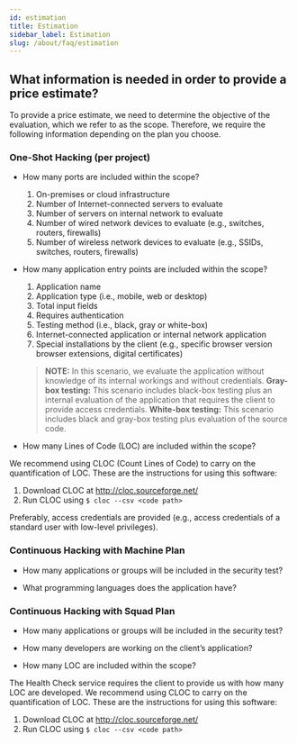 ```yaml
---
id: estimation
title: Estimation
sidebar_label: Estimation
slug: /about/faq/estimation
---
```


## What information is needed in order to provide a price estimate?

To provide a price estimate, we
need to determine the objective
of the evaluation, which we refer
to as the scope.
Therefore, we require the
following information depending
on the plan you choose.

### One-Shot Hacking (per project)

- How many ports are included
  within the scope?

  1. On-premises or cloud infrastructure
  1. Number of Internet-connected servers to evaluate
  1. Number of servers on internal network to evaluate
  1. Number of wired network devices to
     evaluate (e.g., switches, routers, firewalls)
  1. Number of wireless network devices to evaluate
     (e.g., SSIDs, switches, routers, firewalls)

- How many application entry points
  are included within the scope?

  1. Application name
  1. Application type (i.e., mobile, web or desktop)
  1. Total input fields
  1. Requires authentication
  1. Testing method (i.e., black, gray or white-box)
  1. Internet-connected application or
     internal network application
  1. Special installations by the client (e.g., specific
     browser version browser extensions, digital certificates)

  > **NOTE:**
  > In this scenario, we evaluate the application
  > without knowledge of its internal workings
  > and without credentials.
  > **Gray-box testing:** This scenario includes
  > black-box testing plus an internal evaluation
  > of the application that requires the client
  > to provide access credentials.
  > **White-box testing:** This scenario includes
  > black and gray-box testing plus evaluation
  > of the source code.

- How many Lines of Code (LOC) are
  included within the scope?

We recommend using CLOC (Count
Lines of Code) to carry on the
quantification of LOC.
These are the instructions for
using this software:

1. Download CLOC at http://cloc.sourceforge.net/
1. Run CLOC using `$ cloc --csv <code path>`

Preferably, access credentials are
provided (e.g., access credentials
of a standard user with low-level privileges).

### Continuous Hacking with Machine Plan

- How many applications or groups
  will be included in the security test?

- What programming languages does
  the application have?

### Continuous Hacking with Squad Plan

- How many applications or groups
  will be included in the security
  test?

- How many developers are working
  on the client’s application?

- How many LOC are included
  within the scope?

The Health Check service requires
the client to provide us with how
many LOC are developed.
We recommend using CLOC to carry
on the quantification of LOC.
These are the instructions for
using this software:

1. Download CLOC at http://cloc.sourceforge.net/
1. Run CLOC using `$ cloc --csv <code path>`
